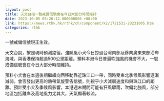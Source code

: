 ```yaml
---
layout: post
title: 天文台指一號戒備信號會在今日大部分時間維持
date: 2023-10-05 05:26:12.000000000 +08:00
link: https://news.rthk.hk/rthk/ch/component/k2/1721531-20231005.htm
categories: rthk
---
```


一號戒備信號現正生效。

天文台說，按照現時預測路徑，強颱風小犬今日掠過台灣南部及移向廣東東部沿岸海域，與香港保持超過500公里距離。預料本港今日普遍吹強風的機會不大，一號戒備信號會在今日大部分時間維持。

預料小犬會在本週後期繼續向西移動靠近珠江口一帶，同時受東北季候風影響逐漸減弱。會否發出更高的熱帶氣旋警告信號，則視乎小犬減弱速度和與珠江口的距離。預計受小犬及季候風影響，本港週末期間可能有狂風驟雨，吹偏北強風，部分地區包括離岸及高地風力尤其大，天氣顯著較涼。
